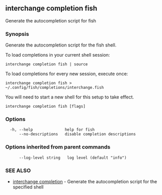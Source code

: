 ## interchange completion fish

Generate the autocompletion script for fish

### Synopsis

Generate the autocompletion script for the fish shell.

To load completions in your current shell session:

	interchange completion fish | source

To load completions for every new session, execute once:

	interchange completion fish > ~/.config/fish/completions/interchange.fish

You will need to start a new shell for this setup to take effect.


```
interchange completion fish [flags]
```

### Options

```
  -h, --help              help for fish
      --no-descriptions   disable completion descriptions
```

### Options inherited from parent commands

```
      --log-level string   log level (default "info")
```

### SEE ALSO

* [interchange completion](interchange_completion.md)	 - Generate the autocompletion script for the specified shell

